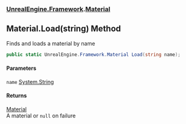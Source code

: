 ### [UnrealEngine.Framework](./UnrealEngine-Framework.md 'UnrealEngine.Framework').[Material](./Material.md 'UnrealEngine.Framework.Material')
## Material.Load(string) Method
Finds and loads a material by name  
```csharp
public static UnrealEngine.Framework.Material Load(string name);
```
#### Parameters
<a name='UnrealEngine-Framework-Material-Load(string)-name'></a>
`name` [System.String](https://docs.microsoft.com/en-us/dotnet/api/System.String 'System.String')  
  
#### Returns
[Material](./Material.md 'UnrealEngine.Framework.Material')  
A material or `null` on failure  

